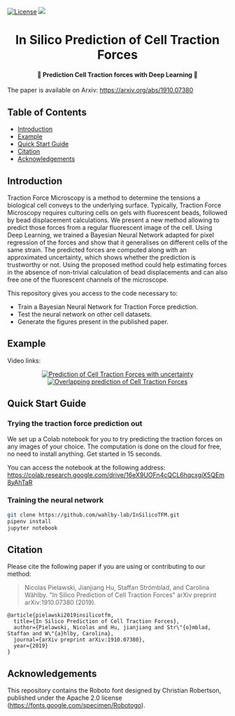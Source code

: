 [![License](https://img.shields.io/github/license/wahlby-lab/insilicotfm?style=flat-square)](https://opensource.org/licenses/MIT)
[![](https://img.shields.io/badge/python-3.6+-blue.svg?style=flat-square)](https://www.python.org/download/releases/3.6.0/) 

<h1 align="center">In Silico Prediction of Cell Traction Forces</h1>
<h4 align="center">🧫 Prediction Cell Traction forces with Deep Learning 🤖</h4>

The paper is available on Arxiv: https://arxiv.org/abs/1910.07380

## Table of Contents

- [Introduction](#introduction)
- [Example](#example)
- [Quick Start Guide](#quick-start-guide)
- [Citation](#citation)
- [Acknowledgements](#acknowledgements)

## Introduction
Traction Force Microscopy is a method to determine the tensions a biological cell conveys to the underlying surface. Typically, Traction Force Microscopy requires culturing cells on gels with fluorescent beads, followed by bead displacement calculations. We present a new method allowing to predict those forces from a regular fluorescent image of the cell. Using Deep Learning, we trained a Bayesian Neural Network adapted for pixel regression of the forces and show that it generalises on different cells of the same strain. The predicted forces are computed along with an approximated uncertainty, which shows whether the prediction is trustworthy or not. Using the proposed method could help estimating forces in the absence of non-trivial calculation of bead displacements and can also free one of the fluorescent channels of the microscope.

This repository gives you access to the code necessary to:
* Train a Bayesian Neural Network for Traction Force prediction.
* Test the neural network on other cell datasets.
* Generate the figures present in the published paper.

## Example

Video links:

<div align="center">
  <a href="https://youtu.be/U9-Tn9ojXAU"><img src="http://img.youtube.com/vi/U9-Tn9ojXAU/0.jpg" alt="Prediction of Cell Traction Forces with uncertainty"></a>
</div>

<div align="center">
  <a href="https://youtu.be/QhzNmrA42T4"><img src="http://img.youtube.com/vi/QhzNmrA42T4/0.jpg" alt="Overlapping prediction of Cell Traction Forces"></a>
</div>

## Quick Start Guide

### Trying the traction force prediction out
We set up a Colab notebook for you to try predicting the traction forces on any images of your choice. The computation is done on the cloud for free, no need to install anything. Get started in 15 seconds.

You can access the notebook at the following address: https://colab.research.google.com/drive/16eX9UOFn4cQCL6hqcxgiX5QEm8yAhTaR

### Training the neural network
```bash
git clone https://github.com/wahlby-lab/InSilicoTFM.git
pipenv install
jupyter notebook
```

## Citation
Please cite the following paper if you are using or contributing to our method:

>Nicolas Pielawski, Jianjiang Hu, Staffan Strömblad, and Carolina Wählby. "In Silico Prediction of Cell Traction Forces" arXiv preprint arXiv:1910.07380 (2019).

```
@article{pielawski2019insilicotfm,
  title={In Silico Prediction of Cell Traction Forces},
  author={Pielawski, Nicolas and Hu, jianjiang and Str\"{o}mblad, Staffan and W\"{a}hlby, Carolina},
  journal={arXiv preprint arXiv:1910.07380},
  year={2019}
}
```

## Acknowledgements
This repository contains the Roboto font designed by Christian Robertson, published
under the Apache 2.0 license (https://fonts.google.com/specimen/Robotogo).
